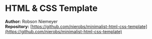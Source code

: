# HTML & CSS Template

**Author:** Robson Niemeyer  
**Repository:** [https://github.com/nierobs/minimalist-html-css-template](https://github.com/nierobs/minimalist-html-css-template)  
